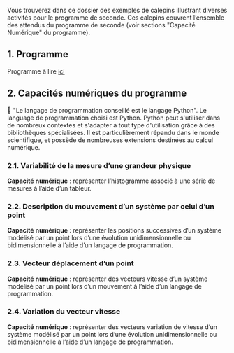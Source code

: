Vous trouverez dans ce dossier des exemples de calepins illustrant diverses activités pour le programme de seconde. Ces calepins couvrent l’ensemble des attendus du programme de seconde (voir sections "Capacité Numérique" du programme).

## 1. Programme
Programme à lire [ici](http://cache.media.education.gouv.fr/file/SP1-MEN-22-1-2019/98/9/spe634_annexe_1062989.pdf)

## 2. Capacités numériques du programme
:snake: "Le langage de programmation conseillé est le langage Python".
Le language de programmation choisi est Python. Python peut s'utiliser dans de nombreux contextes et s'adapter à tout type d'utilisation grâce à des bibliothèques spécialisées. Il est particulièrement répandu dans le monde scientifique, et possède de nombreuses extensions destinées au calcul numérique.

### 2.1. Variabilité de la mesure d’une grandeur physique

**Capacité numérique** : représenter l’histogramme associé à une série de mesures à l’aide d’un tableur.

### 2.2. Description du mouvement d’un système par celui d’un point

**Capacité numérique** : représenter les positions successives d’un système modélisé par un point lors d’une évolution unidimensionnelle ou bidimensionnelle à l’aide d’un langage de programmation.

### 2.3. Vecteur déplacement d’un point

**Capacité numérique** : représenter des vecteurs vitesse d’un système modélisé par un point lors d’un mouvement à l’aide d’un langage de programmation.

### 2.4. Variation du vecteur vitesse

**Capacité numérique** : représenter des vecteurs variation de vitesse d’un système modélisé par un point lors d’une évolution unidimensionnelle ou bidimensionnelle à l’aide d’un langage de programmation.
